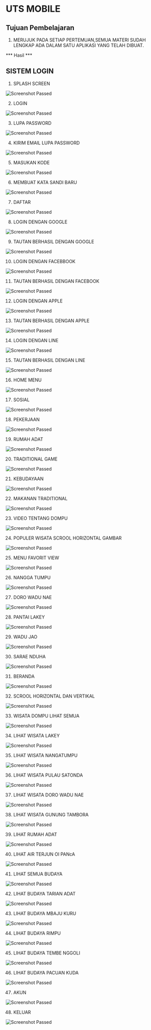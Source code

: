 # UTS MOBILE

## Tujuan Pembelajaran

1. MERUJUK PADA SETIAP PERTEMUAN,SEMUA MATERI SUDAH LENGKAP ADA DALAM SATU APLIKASI YANG TELAH DIBUAT.

*** Hasil ***

## SISTEM LOGIN
1. SPLASH SCREEN

![Screenshot Passed](img/1.jpg)

2. LOGIN

![Screenshot Passed](img/2.JPG)


3. LUPA PASSWORD

![Screenshot Passed](img/3.3.JPG)

4. KIRIM EMAIL LUPA PASSWORD

![Screenshot Passed](img/3.JPG)

5. MASUKAN KODE

![Screenshot Passed](img/4.JPG)

6. MEMBUAT KATA SANDI BARU

![Screenshot Passed](img/5.JPG)

7. DAFTAR 

![Screenshot Passed](img/6.JPG)

8. LOGIN DENGAN GOOGLE

![Screenshot Passed](img/7.JPG)

9. TAUTAN BERHASIL DENGAN GOOGLE

![Screenshot Passed](img/8.JPG)

10. LOGIN DENGAN FACEBBOOK

![Screenshot Passed](img/9.JPG)

11. TAUTAN BERHASIL DENGAN FACEBOOK

![Screenshot Passed](img/10.JPG)

12. LOGIN DENGAN APPLE

![Screenshot Passed](img/11.JPG)

13. TAUTAN BERHASIL DENGAN APPLE

![Screenshot Passed](img/12.JPG)

14. LOGIN DENGAN LINE

![Screenshot Passed](img/14.JPG)

15. TAUTAN BERHASIL DENGAN LINE

![Screenshot Passed](img/15.JPG)

16. HOME MENU

![Screenshot Passed](img/16.JPG)

17. SOSIAL

![Screenshot Passed](img/17.JPG)

18. PEKERJAAN

![Screenshot Passed](img/18.JPG)

19. RUMAH ADAT

![Screenshot Passed](img/19.JPG)

20. TRADITIONAL GAME

![Screenshot Passed](img/20.JPG)

21. KEBUDAYAAN 

![Screenshot Passed](img/21.JPG)

22. MAKANAN TRADITIONAL 

![Screenshot Passed](img/22.JPG)

23. VIDEO TENTANG DOMPU

![Screenshot Passed](img/23.JPG)

24. POPULER WISATA SCROOL HORIZONTAL GAMBAR

![Screenshot Passed](img/24.JPG)

25. MENU FAVORIT VIEW

![Screenshot Passed](img/25.JPG)

26. NANGGA TUMPU

![Screenshot Passed](img/26.JPG)

27. DORO WADU NAE

![Screenshot Passed](img/26.JPG)

28. PANTAI LAKEY

![Screenshot Passed](img/27.JPG)

29. WADU JAO

![Screenshot Passed](img/28.JPG)

30. SARAE NDUHA

![Screenshot Passed](img/29.JPG)

31. BERANDA 

![Screenshot Passed](img/30.JPG)

32. SCROOL HORIZONTAL DAN VERTIKAL

![Screenshot Passed](img/31.JPG)

33. WISATA DOMPU LIHAT SEMUA

![Screenshot Passed](img/31.1.JPG)

34. LIHAT WISATA LAKEY

![Screenshot Passed](img/32.JPG)

35. LIHAT WISATA NANGATUMPU

![Screenshot Passed](img/33.JPG)

36. LIHAT WISATA PULAU SATONDA

![Screenshot Passed](img/34.JPG)

37. LIHAT WISATA DORO WADU NAE

![Screenshot Passed](img/35.JPG)

38. LIHAT WISATA GUNUNG TAMBORA

![Screenshot Passed](img/36.JPG)

39. LIHAT RUMAH ADAT

![Screenshot Passed](img/37.JPG)

40. LIHAT AIR TERJUN OI PANcA

![Screenshot Passed](img/38.JPG)

41. LIHAT SEMUA BUDAYA

![Screenshot Passed](img/41.1.JPG)

42. LIHAT BUDAYA TARIAN ADAT 

![Screenshot Passed](img/39.JPG)

43. LIHAT BUDAYA MBAJU KURU

![Screenshot Passed](img/40.JPG)

44. LIHAT BUDAYA RIMPU

![Screenshot Passed](img/41.JPG)

45. LIHAT BUDAYA TEMBE NGGOLI

![Screenshot Passed](img/42.JPG)

46. LIHAT BUDAYA PACUAN KUDA

![Screenshot Passed](img/43.JPG)

47. AKUN

![Screenshot Passed](img/44.JPG)

48. KELUAR

![Screenshot Passed](img/45.JPG)

